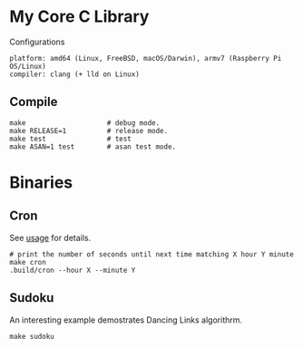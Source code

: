# My Core C Library

Configurations
```
platform: amd64 (Linux, FreeBSD, macOS/Darwin), armv7 (Raspberry Pi OS/Linux)
compiler: clang (+ lld on Linux)
```

## Compile

```
make                    # debug mode.
make RELEASE=1          # release mode.
make test               # test
make ASAN=1 test        # asan test mode.
```

# Binaries

## Cron

See [usage](cmd/cron/cron.1) for details.

    # print the number of seconds until next time matching X hour Y minute
    make cron
    .build/cron --hour X --minute Y

## Sudoku

An interesting example demostrates Dancing Links algorithrm.

    make sudoku
